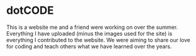 # dotCODE
This is a website me and a friend were working on over the summer. Everything I have uploaded (minus the images used for the site) is everything I contributed to the website. We were aiming to share our love for coding and teach others what we have learned over the years.
